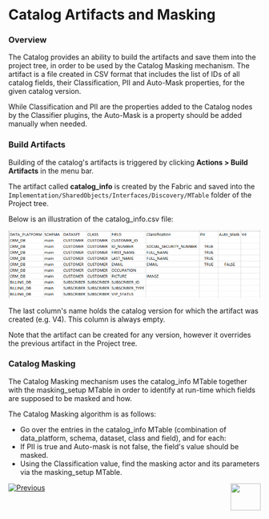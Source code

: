 # Catalog Artifacts and Masking

### Overview

The Catalog provides an ability to build the artifacts and save them into the project tree, in order to be used by the Catalog Masking mechanism. The artifact is a file created in CSV format that includes the list of IDs of all catalog fields, their Classification, PII and Auto-Mask properties, for the given catalog version. 

While Classification and PII are the properties added to the Catalog nodes by the Classifier plugins, the Auto-Mask is a property should be added manually when needed.  

### Build Artifacts

Building of the catalog's artifacts is triggered by clicking **Actions > Build Artifacts** in the menu bar.  

The artifact called **catalog_info** is created by the Fabric and saved into the ```Implementation/SharedObjects/Interfaces/Discovery/MTable``` folder of the Project tree.  

Below is an illustration of the catalog_info.csv file:

<img src="images/catalog_info_mtable.png" style="zoom:75%;" />

The last column's name holds the catalog version for which the artifact was created (e.g. V4). This column is always empty. 

Note that the artifact can be created for any version, however it overrides the previous artifact in the Project tree.

### Catalog Masking

The Catalog Masking mechanism uses the catalog_info MTable together with the masking_setup MTable in order to identify at run-time which fields are supposed to be masked and how.

The Catalog Masking algorithm is as follows:

* Go over the entries in the catalog_info MTable (combination of data_platform, schema, dataset, class and field), and for 	each:
* If PII is true and Auto-mask is not false, the field's value should be masked. 
* Using the Classification value, find the masking actor and its parameters via the masking_setup MTable.





[![Previous](/articles/images/Previous.png)](08_search_catalog.md)[<img align="right" width="60" height="54" src="/articles/images/Next.png">](10_catalog_APIs.md) 







